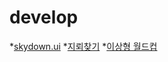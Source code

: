 # develop

*[skydown.ui](https://github.com/star4899/develop/tree/master/skydown-ui)
*[지뢰찾기](https://github.com/star4899/develop/tree/master/mine)
*[이상형 월드컵](https://github.com/star4899/develop/tree/master/tournament)